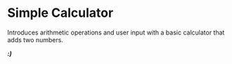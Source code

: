 # Simple Calculator

Introduces arithmetic operations and user input with a basic calculator that adds two numbers.

***:)***